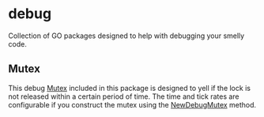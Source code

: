 # debug
Collection of GO packages designed to help with debugging your smelly code.

## Mutex

This debug [Mutex](https://godoc.org/github.com/myENA/debug/sync#Mutex) included in this package is designed to yell if
the lock is not released within a certain period of time.  The time and tick rates are configurable if you construct the
mutex using the [NewDebugMutex](https://godoc.org/github.com/myENA/debug/sync#NewDebugMutex) method.